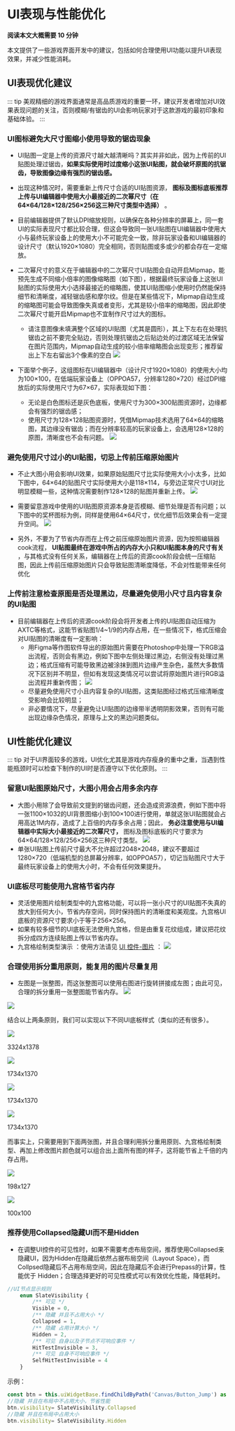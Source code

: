 # UI表现与性能优化

**阅读本文大概需要 10 分钟**

本文提供了一些游戏界面开发中的建议，包括如何合理使用UI功能以提升UI表现效果，并减少性能消耗。

## UI表现优化建议
::: tip
美观精细的游戏界面通常是高品质游戏的重要一环，建议开发者增加对UI效果表现问题的关注，否则模糊/有锯齿的UI会影响玩家对于这款游戏的最初印象和基础体验。
:::


### UI图标避免大尺寸图缩小使用导致的锯齿现象

* UI贴图一定是上传的资源尺寸越大越清晰吗？其实并非如此，因为上传前的UI贴图处理过锯齿，**如果实际使用时过度缩小这张UI贴图，就会破坏原图的抗锯齿，导致图像边缘有强烈的锯齿感。**
* 出现这种情况时，需要重新上传尺寸合适的UI贴图资源， **图标及图标底板推荐上传与UI编辑器中使用大小最接近的二次幂尺寸（在64×64/128×128/256×256这三种尺寸类型中选择）** 。
* 目前编辑器提供了默认DPI缩放规则，以确保在各种分辨率的屏幕上，同一套UI的实际表现尺寸都比较合理，但这会导致同一张UI贴图在UI编辑器中使用大小与最终玩家设备上的使用大小不可能完全一致，除非玩家设备和UI编辑器的设计尺寸（默认1920×1080）完全相同，否则贴图或多或少的都会存在一定缩放。
* 二次幂尺寸的意义在于编辑器中的二次幂尺寸UI贴图会自动开启Mipmap，能预先生成不同缩小倍率的图像缩略图（如下图），根据最终玩家设备上这张UI贴图的实际使用大小选择最接近的缩略图，使其UI贴图缩小使用时仍然能保持细节和清晰度，减轻锯齿感和摩尔纹。但是在某些情况下，Mipmap自动生成的缩略图可能会导致图像失真或者变形，尤其是较小倍率的缩略图，因此即使二次幂尺寸能开启Mipmap也不宜制作尺寸过大的图标。
  * 请注意图像未填满整个区域的UI贴图（尤其是圆形），其上下左右在处理抗锯齿之前不要完全贴边，否则处理抗锯齿之后贴边处的过渡区域无法保留在图片范围内，Mipmap自动生成的较小倍率缩略图会出现变形；推荐留出上下左右留出3个像素的空白
![](https://cdn.233xyx.com/online/GnGWCeIaHaha1696838631879.png)

* 下面举个例子，这组图标在UI编辑器中（设计尺寸1920×1080）的使用大小均为100×100，在低端玩家设备上（OPPOA57，分辨率1280×720）经过DPI缩放后的实际使用尺寸为67×67，实际表现如下图：
  * 无论是白色图标还是灰色底板，使用尺寸为300×300贴图资源时，边缘都会有强烈的锯齿感；
  * 使用尺寸为128×128贴图资源时，凭借Mipmap技术选用了64×64的缩略图，其边缘没有锯齿；而在分辨率较高的玩家设备上，会选用128×128的原图，清晰度也不会有问题。
![](https://cdn.233xyx.com/online/fIeB0KScrOdB1696838631879.jpeg)



### 避免使用尺寸过小的UI贴图，切忌上传前压缩原始图片
* 不止大图小用会影响UI效果，如果原始贴图尺寸比实际使用大小小太多，比如下图中，64×64的贴图尺寸实际使用大小是118×114，与旁边正常尺寸UI对比明显模糊一些，这种情况需要制作128×128的贴图并重新上传。
![](https://cdn.233xyx.com/online/qYWBGglqLFpT1696838631879.png)
* 需要留意游戏中使用的UI贴图原资源本身是否模糊、细节处理是否有问题；以下图中的奖杯图标为例，同样是使用64×64尺寸，优化细节后效果会有一定提升空间。
![](https://cdn.233xyx.com/online/Ii9kHwvtXC691696838631879.jpg)

* 另外，不要为了节省内存而在上传之前压缩原始图片资源，因为按照编辑器cook流程， **UI贴图最终在游戏中所占的内存大小只和UI贴图本身的尺寸有关** ，与其格式没有任何关系，编辑器在上传后的资源cook阶段会统一压缩贴图，因此上传前压缩原始图片只会导致贴图清晰度降低，不会对性能带来任何优化



### 上传前注意检查原图是否处理黑边，尽量避免使用小尺寸且内容复杂的UI贴图
* 目前编辑器在上传后的资源cook阶段会将开发者上传的UI贴图自动压缩为AXTC等格式，这能节省贴图1/4~1/9的内存占用，在一些情况下，格式压缩会对UI贴图的清晰度有一定影响：
  * 用Figma等作图软件导出的原始图片需要在Photoshop中处理一下RGB溢出流程，否则会有黑边，例如下图中左侧处理过黑边，右侧没有处理过黑边；格式压缩有可能导致黑边被涂抹到图片边缘产生杂色，虽然大多数情况下区别并不明显，但如有发现这类情况可以尝试将原始图片进行RGB溢出流程并重新传图；
![](https://cdn.233xyx.com/online/1TgoScTbVB7d1696838631879.png)
  * 尽量避免使用尺寸小且内容复杂的UI贴图，这类贴图经过格式压缩清晰度受影响会比较明显；
  * 非必要情况下，尽量避免让UI贴图的边缘带半透明阴影效果，否则有可能出现边缘杂色情况，原理与上文的黑边问题类似。

## UI性能优化建议
::: tip
对于UI界面较多的游戏，UI优化尤其是游戏内存瘦身的重中之重，当遇到性能瓶颈时可以检查下制作的UI时是否遵守以下优化原则。
:::


### 留意UI贴图原始尺寸，大图小用会占用多余内存

* 大图小用除了会导致前文提到的锯齿问题，还会造成资源浪费，例如下图中将一张1100×1032的UI背景图缩小到100×100进行使用，单就这张UI贴图就会占用高达1M内存，造成了上百倍的内存多余占用；因此， **务必注意使用与UI编辑器中实际大小最接近的二次幂尺寸，** 图标及图标底板的尺寸要求为64×64/128×128/256×256这三种尺寸类型。
![](https://cdn.233xyx.com/online/HSnVc5F45hSt1696838631879.png)
* 单张UI贴图上传前尺寸最大不允许超过2048×2048，建议不要超过1280×720（低端机型的总屏幕分辨率，如OPPOA57），切记当贴图尺寸大于最终玩家设备上的使用大小时，不会有任何效果提升。



### UI底板尽可能使用九宫格节省内存
* 灵活使用图片绘制类型中的九宫格功能，可以将一张小尺寸的UI贴图不失真的放大到任何大小，节省内存空间，同时保持图片的清晰度和美观度。九宫格UI底板的资源尺寸要求小于等于256×256。
* 如果有较多细节的UI底板无法使用九宫格，但是由重复花纹组成，建议把花纹拆分成四方连续贴图上传以节省内存。
* 九宫格绘制类型演示 ：使用方法请见 [UI 控件-图片](https://docs.ark.online/UI/UIComponent-Image.html) ：
![](https://cdn.233xyx.com/online/TijryXSgWiyo1696838631878.gif)

### 合理使用拆分重用原则，能复用的图片尽量复用
* 左图是一张整图，而这张整图可以使用右图进行旋转拼接成左图；由此可见，合理的拆分重用一张整图能节省内存。
![](https://wstatic-a1.233leyuan.com/productdocs/static/boxcn1tFiEncnmtzaeVZXGOvc8b.png)

![](https://wstatic-a1.233leyuan.com/productdocs/static/boxcnbqvJnnlmh4rUfVVL8mLRHb.png)

结合以上两条原则，我们可以实现以下不同UI底板样式（类似的还有很多）。

![](https://wstatic-a1.233leyuan.com/productdocs/static/boxcnXR3ZqZ39u4Ca4v7NxZUlhe.png)

3324x1378

![](https://wstatic-a1.233leyuan.com/productdocs/static/boxcnYxdSfwalshTJxWLcN6uERe.png)

1734x1370

![](https://wstatic-a1.233leyuan.com/productdocs/static/boxcnefOnO2Meec4bdkRR493foh.png)

1734x1370

![](https://wstatic-a1.233leyuan.com/productdocs/static/boxcnp1MEeq9tv9xKEivrhvmUGc.png)

1734x1370

而事实上，只需要用到下面两张图，并且合理利用拆分重用原则、九宫格绘制类型、再加上修改图片颜色就可以组合出上面所有图的样子，这将能节省上千倍的内存占用。

![](https://wstatic-a1.233leyuan.com/productdocs/static/boxcndGDbw669P12PWiGFKqNowh.png)

198x127

![](https://wstatic-a1.233leyuan.com/productdocs/static/boxcnxNFo7sw0Tu8SPMqxEUCHEb.png)

100x100

### 推荐使用Collapsed隐藏UI而不是Hidden

* 在调整UI控件的可见性时，如果不需要考虑布局空间，推荐使用Collapsed来隐藏UI，因为Hidden在隐藏后依然占据布局空间（Layout Space），而Collpsed隐藏后不占用布局空间，因此在隐藏后不会进行Prepass的计算，性能优于 Hidden；合理选择更好的可见性模式可以有效优化性能，降低耗时。

```ts
//UI节点显示规则
    enum SlateVisibility {
        /** 可见 */
        Visible = 0,
        /** 隐藏 并且不占用大小 */
        Collapsed = 1,
        /** 隐藏 占用计算大小 */
        Hidden = 2,
        /** 可见 自身以及子节点不可响应事件 */
        HitTestInvisible = 3,
        /** 可见 自身不可响应事件 */
        SelfHitTestInvisible = 4
    }
```

示例：

```ts
const btn = this.uiWidgetBase.findChildByPath('Canvas/Button_Jump') as Button
//隐藏 并且在布局中不占用大小，节省性能
btn.visibility= SlateVisibility.Collapsed
//隐藏 并且在布局中占用大小
btn.visibility= SlateVisibility.Hidden
```
